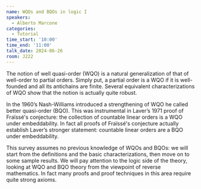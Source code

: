 ```yaml
---
name: WQOs and BQOs in logic I
speakers:
  - Alberto Marcone
categories:
  - Tutorial
time_start: '10:00'
time_end: '11:00'
talk_date: 2024-06-26
room: J222
---
```


The notion of well quasi-order (WQO) is a natural generalization
of that of well-order to partial orders. Simply put, a partial order is
a WQO if it is well-founded and all its antichains are finite. Several
equivalent characterizations of WQO show that the notion is actually
quite robust.

In the 1960’s Nash-Williams introduced a strengthening of WQO he
called better quasi-order (BQO). This was instrumental in Laver’s 1971
proof of Fraïssé's conjecture: the collection of countable linear orders is
a WQO under embeddability. In fact all proofs of Fraïssé's conjecture
actually establish Laver’s stronger statement: countable linear orders
are a BQO under embeddability.

This survey assumes no previous knowledge of WQOs and BQOs:
we will start from the definitions and the basic characterizations, then
move on to some sample results. We will pay attention to the logic side
of the theory, looking at WQO and BQO theory from the viewpoint of
reverse mathematics. In fact many proofs and proof techniques in this
area require quite strong axioms.
